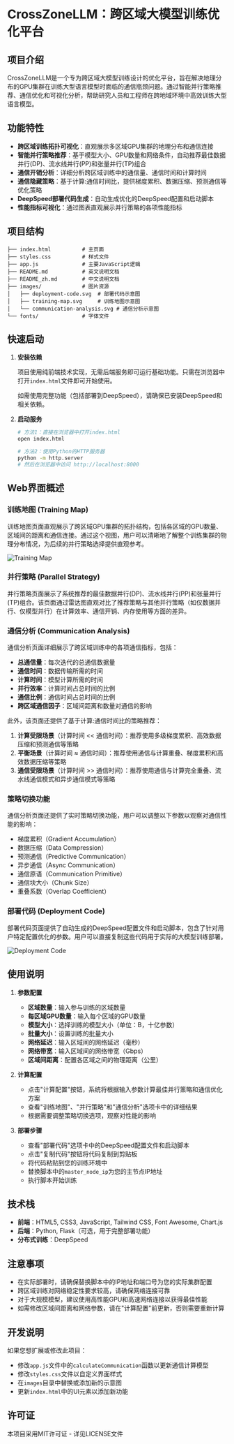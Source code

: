 # CrossZoneLLM：跨区域大模型训练优化平台

## 项目介绍
CrossZoneLLM是一个专为跨区域大模型训练设计的优化平台，旨在解决地理分布的GPU集群在训练大型语言模型时面临的通信瓶颈问题。通过智能并行策略推荐、通信优化和可视化分析，帮助研究人员和工程师在跨地域环境中高效训练大型语言模型。

## 功能特性
- **跨区域训练拓扑可视化**：直观展示多区域GPU集群的地理分布和通信连接
- **智能并行策略推荐**：基于模型大小、GPU数量和网络条件，自动推荐最佳数据并行(DP)、流水线并行(PP)和张量并行(TP)组合
- **通信开销分析**：详细分析跨区域训练中的通信量、通信时间和计算时间
- **通信隐藏策略**：基于计算:通信时间比，提供梯度累积、数据压缩、预测通信等优化策略
- **DeepSpeed部署代码生成**：自动生成优化的DeepSpeed配置和启动脚本
- **性能指标可视化**：通过图表直观展示并行策略的各项性能指标

## 项目结构
```
├── index.html          # 主页面
├── styles.css          # 样式文件
├── app.js              # 主要JavaScript逻辑
├── README.md           # 英文说明文档
├── README_zh.md        # 中文说明文档
├── images/             # 图片资源
│   ├── deployment-code.svg  # 部署代码示意图
│   ├── training-map.svg     # 训练地图示意图
│   └── communication-analysis.svg # 通信分析示意图
└── fonts/              # 字体文件
```

## 快速启动

1. **安装依赖**
   
   项目使用纯前端技术实现，无需后端服务即可运行基础功能。只需在浏览器中打开`index.html`文件即可开始使用。
   
   如需使用完整功能（包括部署到DeepSpeed），请确保已安装DeepSpeed和相关依赖。

2. **启动服务**
   
   ```bash
   # 方法1：直接在浏览器中打开index.html
   open index.html
   
   # 方法2：使用Python的HTTP服务器
   python -m http.server
   # 然后在浏览器中访问 http://localhost:8000
   ```

## Web界面概述

### 训练地图 (Training Map)

训练地图页面直观展示了跨区域GPU集群的拓扑结构，包括各区域的GPU数量、区域间的距离和通信连接。通过这个视图，用户可以清晰地了解整个训练集群的物理分布情况，为后续的并行策略选择提供直观参考。

![Training Map](images/training-map.svg)

### 并行策略 (Parallel Strategy)

并行策略页面展示了系统推荐的最佳数据并行(DP)、流水线并行(PP)和张量并行(TP)组合。该页面通过雷达图直观对比了推荐策略与其他并行策略（如仅数据并行、仅模型并行）在计算效率、通信开销、内存使用等方面的差异。

### 通信分析 (Communication Analysis)

通信分析页面详细展示了跨区域训练中的各项通信指标，包括：

- **总通信量**：每次迭代的总通信数据量
- **通信时间**：数据传输所需的时间
- **计算时间**：模型计算所需的时间
- **并行效率**：计算时间占总时间的比例
- **通信比例**：通信时间占总时间的比例
- **跨区域通信因子**：区域间距离和数量对通信的影响

此外，该页面还提供了基于计算:通信时间比的策略推荐：

1. **计算受限场景**（计算时间 << 通信时间）：推荐使用多级梯度累积、高效数据压缩和预测通信等策略
2. **平衡场景**（计算时间 ≈ 通信时间）：推荐使用通信与计算重叠、梯度累积和高效数据压缩等策略
3. **通信受限场景**（计算时间 >> 通信时间）：推荐使用通信与计算完全重叠、流水线通信模式和异步通信模式等策略

### 策略切换功能

通信分析页面还提供了实时策略切换功能，用户可以调整以下参数以观察对通信性能的影响：

- 梯度累积（Gradient Accumulation）
- 数据压缩（Data Compression）
- 预测通信（Predictive Communication）
- 异步通信（Async Communication）
- 通信原语（Communication Primitive）
- 通信块大小（Chunk Size）
- 重叠系数（Overlap Coefficient）

### 部署代码 (Deployment Code)

部署代码页面提供了自动生成的DeepSpeed配置文件和启动脚本，包含了针对用户特定配置优化的参数。用户可以直接复制这些代码用于实际的大模型训练部署。

![Deployment Code](images/deployment-code.svg)

## 使用说明

1. **参数配置**
   - **区域数量**：输入参与训练的区域数量
   - **每区域GPU数量**：输入每个区域的GPU数量
   - **模型大小**：选择训练的模型大小（单位：B，十亿参数）
   - **批量大小**：设置训练的批量大小
   - **网络延迟**：输入区域间的网络延迟（毫秒）
   - **网络带宽**：输入区域间的网络带宽（Gbps）
   - **区域间距离**：配置各区域之间的物理距离（公里）

2. **计算配置**
   - 点击"计算配置"按钮，系统将根据输入参数计算最佳并行策略和通信优化方案
   - 查看"训练地图"、"并行策略"和"通信分析"选项卡中的详细结果
   - 根据需要调整策略切换选项，观察对性能的影响

3. **部署步骤**
   - 查看"部署代码"选项卡中的DeepSpeed配置文件和启动脚本
   - 点击"复制代码"按钮将代码复制到剪贴板
   - 将代码粘贴到您的训练环境中
   - 替换脚本中的`master_node_ip`为您的主节点IP地址
   - 执行脚本开始训练

## 技术栈

- **前端**：HTML5, CSS3, JavaScript, Tailwind CSS, Font Awesome, Chart.js
- **后端**：Python, Flask（可选，用于完整部署功能）
- **分布式训练**：DeepSpeed

## 注意事项

- 在实际部署时，请确保替换脚本中的IP地址和端口号为您的实际集群配置
- 跨区域训练对网络稳定性要求较高，请确保网络连接可靠
- 对于大规模模型，建议使用高性能GPU和高速网络连接以获得最佳性能
- 如需修改区域间距离和网络参数，请在"计算配置"前更新，否则需要重新计算

## 开发说明

如果您想扩展或修改此项目：

- 修改`app.js`文件中的`calculateCommunication`函数以更新通信计算模型
- 修改`styles.css`文件以自定义界面样式
- 在`images`目录中替换或添加新的示意图
- 更新`index.html`中的UI元素以添加新功能

## 许可证

本项目采用MIT许可证 - 详见LICENSE文件